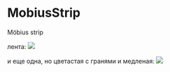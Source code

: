 # MobiusStrip
Möbius strip

лента:
![](https://github.com/burunyuu23/MobiusStrip/blob/master/frames/animation_20fps_2dpms.gif)

и еще одна, но цветастая с гранями и медленая:
![](https://github.com/burunyuu23/MobiusStrip/blob/master/frames/animation_colored_60fps.gif)
